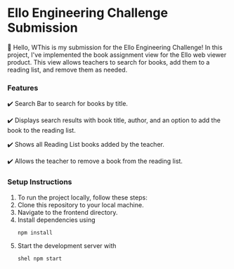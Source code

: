 

# Ello Engineering Challenge Submission

👋 Hello, WThis is my submission for the Ello Engineering Challenge! In this project, I've implemented the book assignment view for the Ello web viewer product. This view allows teachers to search for books, add them to a reading list, and remove them as needed.

### Features
✔️ Search Bar to search for books by title.

✔️ Displays search results with book title, author, and an option to add the book to the reading list.

✔️ Shows all Reading List books added by the teacher.

✔️ Allows the teacher to remove a book from the reading list.

### Setup Instructions

1. To run the project locally, follow these steps:
2. Clone this repository to your local machine.
3. Navigate to the frontend directory.
4. Install dependencies using
   ```shell
   npm install
   ```
5. Start the development server with
   ```
   shel npm start
   ```
